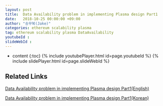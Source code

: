 ```yaml
---
layout: post
title:  Data Availability problem in implementing Plasma design Part1
date:   2018-10-25 00:00:00 +09:00
author: "송무복(Jake)"
categories: ethereum scalability plasma
tag: ethereum scalability plasma DataAvailability
youtubeId :
slideWebId :
---
```

* content
{:toc}
{% include youtubePlayer.html id=page.youtubeId %}
{% include slidePlayer.html id=page.slideWebId %}

## Related Links

[Data Availability problem in implementing Plasma design Part1(English)](https://medium.com/onther-tech/data-availability-problem-in-implementing-plasma-design-6e23df1a147f)

[Data Availability problem in implementing Plasma design Part1(Korean)](https://medium.com/onther-tech/%ED%94%8C%EB%9D%BC%EC%A6%88%EB%A7%88%EC%99%80-data-availability-%EB%AC%B8%EC%A0%9C-894d66eb2080)

